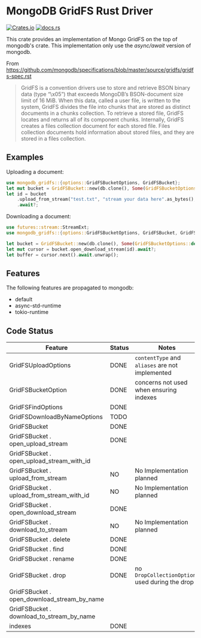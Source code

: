 # MongoDB GridFS Rust Driver

[![Crates.io](https://img.shields.io/crates/v/mongodb-gridfs.svg)](https://crates.io/crates/mongodb-gridfs) [![docs.rs](https://docs.rs/mongodb-gridfs/badge.svg)](https://docs.rs/mongodb-gridfs) 

This crate provides an implementation of Mongo GridFS on the top of mongodb's crate.
This implementation only use the _async/await_ version of mongodb. 

From https://github.com/mongodb/specifications/blob/master/source/gridfs/gridfs-spec.rst
> GridFS is a convention drivers use to store and retrieve BSON binary data (type “\x05”) that exceeds MongoDB’s BSON-document size limit of 16 MiB. When this data, called a user file, is written to the system, GridFS divides the file into chunks that are stored as distinct documents in a chunks collection. To retrieve a stored file, GridFS locates and returns all of its component chunks. Internally, GridFS creates a files collection document for each stored file. Files collection documents hold information about stored files, and they are stored in a files collection.
## Examples
Uploading a document:
 ```rust
 use mongodb_gridfs::{options::GridFSBucketOptions, GridFSBucket};
 let mut bucket = GridFSBucket::new(db.clone(), Some(GridFSBucketOptions::default()));
 let id = bucket
     .upload_from_stream("test.txt", "stream your data here".as_bytes(), None)
     .await?;
 ```
 Downloading a document:
 ```rust
use futures::stream::StreamExt;
use mongodb_gridfs::{options::GridFSBucketOptions, GridFSBucket, GridFSError};

let bucket = GridFSBucket::new(db.clone(), Some(GridFSBucketOptions::default()));
let mut cursor = bucket.open_download_stream(id).await?;
let buffer = cursor.next().await.unwrap();
 ```
## Features
The following features are propagated to mongodb:
- default
- async-std-runtime
- tokio-runtime
## Code Status
| Feature                                     | Status | Notes                                           |
| ------------------------------------------- | ------ | ----------------------------------------------- |
| GridFSUploadOptions                         | DONE   | `contentType` and `aliases` are not implemented |
| GridFSBucketOption                          | DONE   | concerns not used when ensuring indexes         |
| GridFSFindOptions                           | DONE   |                                                 |
| GridFSDownloadByNameOptions                 | TODO   |                                                 |
| GridFSBucket                                | DONE   |                                                 |
| GridFSBucket . open_upload_stream           | DONE   |                                                 |
| GridFSBucket . open_upload_stream_with_id   |        |                                                 |
| GridFSBucket . upload_from_stream           | NO     | No Implementation planned                       |
| GridFSBucket . upload_from_stream_with_id   | NO     | No Implementation planned                       |
| GridFSBucket . open_download_stream         | DONE   |                                                 |
| GridFSBucket . download_to_stream           | NO     | No Implementation planned                       |
| GridFSBucket . delete                       | DONE   |                                                 |
| GridFSBucket . find                         | DONE   |                                                 |
| GridFSBucket . rename                       | DONE   |                                                 |
| GridFSBucket . drop                         | DONE   | no `DropCollectionOptions` used during the drop |
| GridFSBucket . open_download_stream_by_name |        |                                                 |
| GridFSBucket . download_to_stream_by_name   |        |                                                 |
| indexes                                     | DONE   |                                                 |

